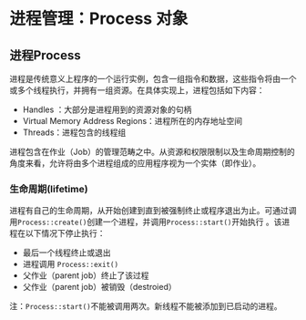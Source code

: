 # 进程管理：Process  对象



## 进程Process

进程是传统意义上程序的一个运行实例，包含一组指令和数据，这些指令将由一个或多个线程执行，并拥有一组资源。在具体实现上，进程包括如下内容：

- Handles ：大部分是进程用到的资源对象的句柄
- Virtual Memory Address Regions：进程所在的内存地址空间
- Threads：进程包含的线程组



进程包含在作业（Job）的管理范畴之中。从资源和权限限制以及生命周期控制的角度来看，允许将由多个进程组成的应用程序视为一个实体（即作业）。

### 生命周期(lifetime)
进程有自己的生命周期，从开始创建到直到被强制终止或程序退出为止。可通过调用`Process::create()`创建一个进程，并调用`Process::start()`开始执行 。该进程在以下情况下停止执行：

- 最后一个线程终止或退出
- 进程调用 `Process::exit()`
- 父作业（parent job）终止了该过程
- 父作业（parent job）被销毁（destroied）

注：`Process::start()`不能被调用两次。新线程不能被添加到已启动的进程。

